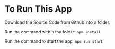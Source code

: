 # To Run This App

Download the Source Code from Github into a folder.

Run the command within the folder:
`npm install`

Run the command to start the app:
`npm run start`
